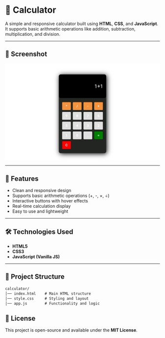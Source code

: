 # 🧮 Calculator

A simple and responsive calculator built using **HTML**, **CSS**, and **JavaScript**.  
It supports basic arithmetic operations like addition, subtraction, multiplication, and division.

---

## 📸 Screenshot

<div align="center">
  <img src="Screenshot/screenshot.jpg" alt="Calculator Screenshot" width="600">
</div>

---

## 🚀 Features
- Clean and responsive design  
- Supports basic arithmetic operations (+, -, ×, ÷)  
- Interactive buttons with hover effects  
- Real-time calculation display  
- Easy to use and lightweight  

---

## 🛠️ Technologies Used
- **HTML5**  
- **CSS3**  
- **JavaScript (Vanilla JS)**  

---

## 📂 Project Structure
```
calculator/
│── index.html    # Main HTML structure
│── style.css     # Styling and layout
│── app.js        # Functionality and logic
```

## 📜 License
This project is open-source and available under the **MIT License**.
